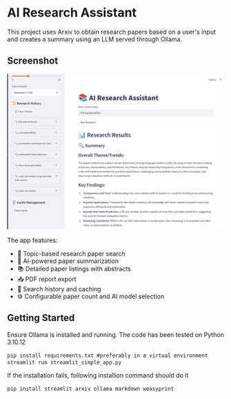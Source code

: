 # AI Research Assistant

This project uses Arxiv to obtain research papers based on a user's input and creates a summary using an LLM served through Ollama.

## Screenshot

![AI Research Assistant Interface](assets/app_screenshot.png)

The app features:
- 📝 Topic-based research paper search
- 🤖 AI-powered paper summarization
- 📚 Detailed paper listings with abstracts
- 📥 PDF report export
- 💾 Search history and caching
- ⚙️ Configurable paper count and AI model selection

## Getting Started

Ensure Ollama is installed and running. The code has been tested on Python 3.10.12

```
pip install requirements.txt #preferably in a virtual environment
streamlit run streamlit_simple_app.py
```

If the installation fails, following installion command should do it

```
pip install streamlit arxiv ollama markdown weasyprint
```


